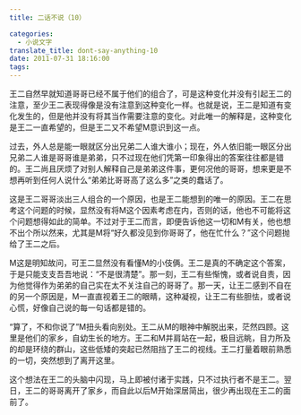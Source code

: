 ```yaml
---
title: 二话不说（10）

categories:
  - 小说文字
translate_title: dont-say-anything-10
date: 2011-07-31 18:16:00
tags:
---
```


王二自然早就知道哥哥已经不属于他们的组合了，可是这种变化并没有引起王二的注意，至少王二表现得像是没有注意到这种变化一样。也就是说，王二是知道有变化发生的，但是他并没有将其当作需要注意的变化。对此唯一的解释是，这种变化是王二一直希望的，但是王二又不希望M意识到这一点。

过去，外人总是能一眼就区分出兄弟二人谁大谁小；现在，外人依旧能一眼区分出兄弟二人谁是哥哥谁是弟弟，只不过现在他们凭第一印象得出的答案往往都是错的。王二尚且厌烦了对别人解释自己是弟弟这件事，更何况他的哥哥，想来更是不想再听到任何人说什么“弟弟比哥哥高了这么多”之类的蠢话了。

这是王二哥哥淡出三人组合的一个原因，也是王二能想到的唯一的原因。王二在思考这个问题的时候，显然没有将M这个因素考虑在内，否则的话，他也不可能将这个问题想得如此的简单。不过对于王二而言，即便告诉他这一切和M有关，他也想不出个所以然来，尤其是M将“好久都没见到你哥哥了，他在忙什么？”这个问题抛给了王二之后。

M这是明知故问，可王二显然没有看懂M的小伎俩。王二是真的不确定这个答案，于是只能支支吾吾地说：“不是很清楚”。那一刻，王二有些惭愧，或者说自责，因为他觉得作为弟弟的自己实在太不关注自己的哥哥了。那一天，让王二感到不自在的另一个原因是，M一直直视着王二的眼睛，这种凝视，让王二有些胆怯，或者说心慌，好像自己说的每一句话都是错的。

“算了，不和你说了”M扭头看向别处。王二从M的眼神中解脱出来，茫然四顾。这里是他们的家乡，自幼生长的地方。王二和M并肩站在一起，极目远眺，目力所及的却是环绕的群山，这些低矮的突起已然阻挡了王二的视线。王二打量着眼前熟悉的一切，突然想到了离开这里。

这个想法在王二的头脑中闪现，马上即被付诸于实践，只不过执行者不是王二。翌日，王二的哥哥离开了家乡，而自此以后M开始深居简出，很少再出现在王二的面前了。
